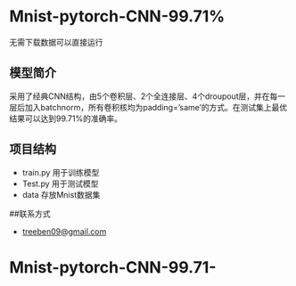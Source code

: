 # Mnist-pytorch-CNN-99.71%

无需下载数据可以直接运行

## 模型简介
采用了经典CNN结构，由5个卷积层、2个全连接层、4个droupout层，并在每一层后加入batchnorm，所有卷积核均为padding=’same’的方式。在测试集上最优结果可以达到99.71%的准确率。

## 项目结构
+ train.py 用于训练模型
+ Test.py 用于测试模型
+ data 存放Mnist数据集


##联系方式
+ treeben09@gmail.com
# Mnist-pytorch-CNN-99.71-

